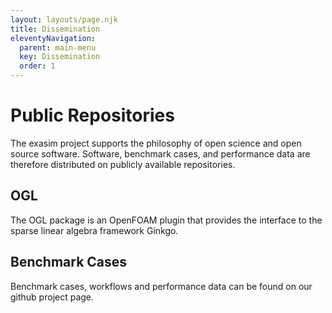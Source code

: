 ```yaml
---
layout: layouts/page.njk
title: Dissemination
eleventyNavigation:
  parent: main-menu
  key: Dissemination
  order: 1
---
```



# Public Repositories

The exasim project supports the philosophy of open science and open source software. Software, benchmark cases, and performance data are therefore distributed on publicly available repositories.

## OGL

The OGL package is an OpenFOAM plugin that provides the interface to the sparse linear algebra framework Ginkgo.

<div class="github-card" data-github="hpsim/ogl" data-width="400" data-height="150" data-theme="default"></div>

## Benchmark Cases 

Benchmark cases, workflows and performance data can be found on our github project page.

<div class="github-card" data-github="exasim-project" data-width="400" data-height="" data-theme="default"></div>


<script src="//cdn.jsdelivr.net/github-cards/latest/widget.js"></script>
